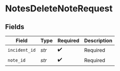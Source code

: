 # NotesDeleteNoteRequest


## Fields

| Field              | Type               | Required           | Description        |
| ------------------ | ------------------ | ------------------ | ------------------ |
| `incident_id`      | *str*              | :heavy_check_mark: | Required           |
| `note_id`          | *str*              | :heavy_check_mark: | Required           |